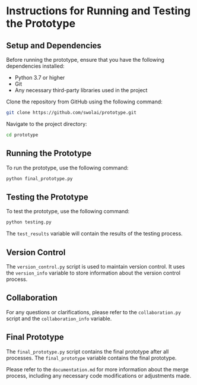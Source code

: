 # Instructions for Running and Testing the Prototype

## Setup and Dependencies

Before running the prototype, ensure that you have the following dependencies installed:

- Python 3.7 or higher
- Git
- Any necessary third-party libraries used in the project

Clone the repository from GitHub using the following command:

```bash
git clone https://github.com/swolai/prototype.git
```

Navigate to the project directory:

```bash
cd prototype
```

## Running the Prototype

To run the prototype, use the following command:

```bash
python final_prototype.py
```

## Testing the Prototype

To test the prototype, use the following command:

```bash
python testing.py
```

The `test_results` variable will contain the results of the testing process.

## Version Control

The `version_control.py` script is used to maintain version control. It uses the `version_info` variable to store information about the version control process.

## Collaboration

For any questions or clarifications, please refer to the `collaboration.py` script and the `collaboration_info` variable.

## Final Prototype

The `final_prototype.py` script contains the final prototype after all processes. The `final_prototype` variable contains the final prototype.

Please refer to the `documentation.md` for more information about the merge process, including any necessary code modifications or adjustments made.